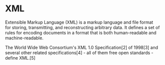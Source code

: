 # XML

Extensible Markup Language (XML) is a markup language and file format for storing, transmitting, and reconstructing arbitrary data. It defines a set of rules for encoding documents in a format that is both human-readable and machine-readable.

The World Wide Web Consortium's XML 1.0 Specification[2] of 1998[3] and several other related specifications[4] - all of them free open standards - define XML.[5]